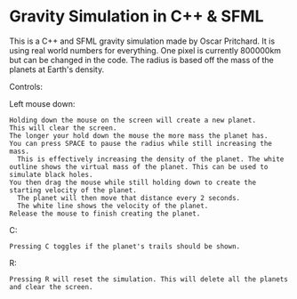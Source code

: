 # Gravity Simulation in C++ & SFML
This is a C++ and SFML gravity simulation made by Oscar Pritchard. 
It is using real world numbers for everything. One pixel is currently 800000km but can be changed in the code. 
The radius is based off the mass of the planets at Earth's density. 

Controls:

  Left mouse down:
  
    Holding down the mouse on the screen will create a new planet.
    This will clear the screen.
    The longer your hold down the mouse the more mass the planet has.
    You can press SPACE to pause the radius while still increasing the mass. 
      This is effectively increasing the density of the planet. The white outline shows the virtual mass of the planet. This can be used to simulate black holes. 
    You then drag the mouse while still holding down to create the starting velocity of the planet. 
      The planet will then move that distance every 2 seconds.
      The white line shows the velocity of the planet.
    Release the mouse to finish creating the planet.
    
  C:
  
    Pressing C toggles if the planet's trails should be shown.

  R:

    Pressing R will reset the simulation. This will delete all the planets and clear the screen.
